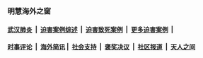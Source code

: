 
### 明慧海外之窗

####  [武汉肺炎](indexes/365.md?t=06061500) &nbsp;|&nbsp;  [迫害案例综述](indexes/328.md?t=06061500) &nbsp;|&nbsp; [迫害致死案例](indexes/277.md?t=06061500)  &nbsp;|&nbsp; [更多迫害案例](indexes/81.md?t=06061500)  &nbsp;|&nbsp; 
####  [时事评论](indexes/19.md?t=06061500) &nbsp;|&nbsp; [海外简讯](indexes/245.md?t=06061500)&nbsp;|&nbsp;  [社会支持](indexes/140.md?t=06061500) &nbsp;|&nbsp; [褒奖决议](indexes/282.md?t=06061500) &nbsp;|&nbsp; [社区报道](indexes/91.md?t=06061500)  &nbsp;|&nbsp; [天人之间](indexes/78.md?t=06061500) 

